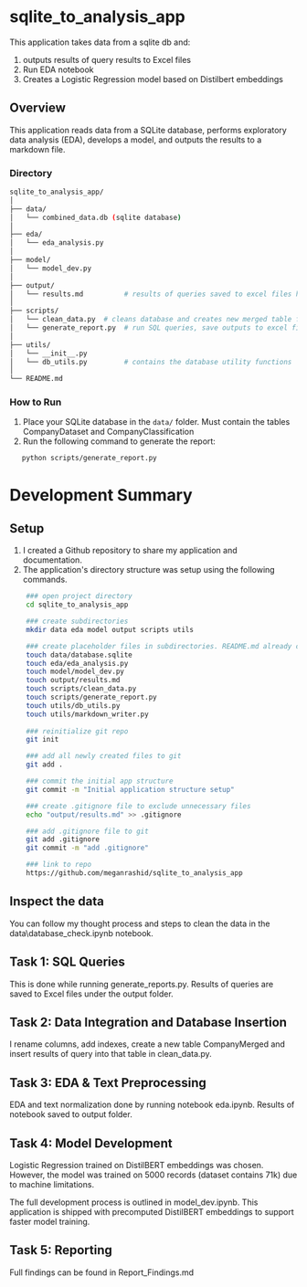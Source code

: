 # sqlite_to_analysis_app
 This application takes data from a sqlite db and: 
 1. outputs results of query results to Excel files
 2. Run EDA notebook
 3. Creates a Logistic Regression model based on Distilbert embeddings

## Overview
This application reads data from a SQLite database, performs exploratory data analysis (EDA), develops a model, and outputs the results to a markdown file.

### Directory
```bash
sqlite_to_analysis_app/
│
├── data/
│   └── combined_data.db (sqlite database)
│
├── eda/
│   └── eda_analysis.py
│
├── model/
│   └── model_dev.py
│
├── output/
│   └── results.md          # results of queries saved to excel files here
│
├── scripts/
│   └── clean_data.py  # cleans database and creates new merged table for modeling
│   └── generate_report.py  # run SQL queries, save outputs to excel files
│
├── utils/
│   └── __init__.py
│   └── db_utils.py         # contains the database utility functions
│
└── README.md
```

### How to Run
1. Place your SQLite database in the `data/` folder. Must contain the tables CompanyDataset and CompanyClassification
2. Run the following command to generate the report:
```bash
   python scripts/generate_report.py
```


# Development Summary

## Setup
1. I created a Github repository to share my application and documentation.
2. The application's directory structure was setup using the following commands. 
```bash
    ### open project directory 
    cd sqlite_to_analysis_app

    ### create subdirectories
    mkdir data eda model output scripts utils

    ### create placeholder files in subdirectories. README.md already created from Github repo creation
    touch data/database.sqlite
    touch eda/eda_analysis.py
    touch model/model_dev.py
    touch output/results.md
    touch scripts/clean_data.py
    touch scripts/generate_report.py
    touch utils/db_utils.py
    touch utils/markdown_writer.py
    
    ### reinitialize git repo 
    git init

    ### add all newly created files to git
    git add .

    ### commit the initial app structure
    git commit -m "Initial application structure setup"

    ### create .gitignore file to exclude unnecessary files
    echo "output/results.md" >> .gitignore

    ### add .gitignore file to git
    git add .gitignore
    git commit -m "add .gitignore"

    ### link to repo
    https://github.com/meganrashid/sqlite_to_analysis_app
```

## Inspect the data
You can follow my thought process and steps to clean the data in the data\database_check.ipynb notebook.

## Task 1: SQL Queries
This is done while running generate_reports.py. Results of queries are saved to Excel files under the output folder.

## Task 2: Data Integration and Database Insertion
I rename columns, add indexes, create a new table CompanyMerged and insert results of query into that table in clean_data.py.

## Task 3: EDA & Text Preprocessing
EDA and text normalization done by running notebook eda.ipynb. Results of notebook saved to output folder.

## Task 4: Model Development
Logistic Regression trained on DistilBERT embeddings was chosen. However, the model was trained on 5000 records (dataset contains
71k) due to machine limitations. 

The full development process is outlined in model_dev.ipynb. This application is shipped with precomputed DistilBERT embeddings to support
faster model training.

## Task 5: Reporting
Full findings can be found in Report_Findings.md